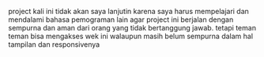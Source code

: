 project kali ini tidak akan saya lanjutin karena saya harus mempelajari dan mendalami bahasa pemograman lain agar project ini berjalan dengan sempurna dan aman dari orang yang tidak bertanggung jawab. tetapi teman teman bisa mengakses wek ini walaupun masih belum sempurna dalam hal tampilan dan responsivenya 
